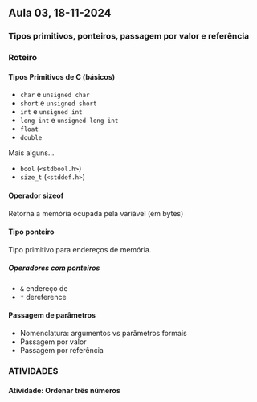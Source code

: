 ## Aula 03,  18-11-2024 
### Tipos primitivos, ponteiros, passagem por valor e referência 

### Roteiro

#### Tipos Primitivos de C (básicos)

* `char` e `unsigned char`
* `short` e `unsigned short`
* `int` e `unsigned int`
* `long int` e `unsigned long int`
* `float`
* `double`

Mais alguns...
* `bool` (`<stdbool.h>`)
* `size_t` (`<stddef.h>`)

#### Operador sizeof

Retorna a memória ocupada pela variável (em bytes)

#### Tipo ponteiro

Tipo primitivo para endereços de memória.

##### Operadores com ponteiros

* `&` endereço de
* `*` dereference

#### Passagem de parâmetros

* Nomenclatura: argumentos vs parâmetros formais
* Passagem por valor
* Passagem por referência


### ATIVIDADES

<a id="atividades"></a>
#### Atividade: Ordenar três números 


